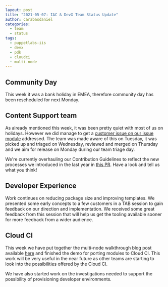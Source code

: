 ```yaml
---
layout: post
title: "2021-05-07: IAC & DevX Team Status Update"
author: carabasdaniel
categories:
  - team
  - status
tags:
  - puppetlabs-iis
  - devx
  - pdk
  - cloudci
  - multi-node
---
```


## Community Day

This week it was a bank holiday in EMEA, therefore community day has been rescheduled for next Monday.

## Content Support team

As already mentioned this week, it was been pretty quiet with most of us on holidays. However we did manage to get a [customer issue on our issue module](https://github.com/puppetlabs/puppetlabs-iis/pull/321) addressed. The team was made aware of this on Tuesday, it was picked up and triaged on Wednesday, reviewed and merged on Thursday and we aim for release on Monday during our team triage day. 

We're currently overhauling our Contribution Guidelines to reflect the new processes we introduced in the last year in [this PR](https://github.com/puppetlabs/iac/pull/242).
Have a look and tell us what you think!

## Developer Experience

Work continues on reducing package size and improving templates. We presented some early concepts to a few customers in a TAB session to gain feedback on our direction and implementation. We received some great feedback from this session that will help us get the tooling available sooner for more feedback from a wider audience.

## Cloud CI

This week we have put together the multi-node walkthrough blog post available [here](https://github.com/puppetlabs/iac/pull/237/files) and finished the demo for porting modules to Cloud CI. This work will be very useful in the near future as other teams are starting to look into the possibilities offered by the Cloud CI.

We have also started work on the investigations needed to support the possibility of provisioning developer environments.


<!-- check https://tickets.puppetlabs.com/secure/RapidBoard.jspa?rapidView=1176&quickFilter=8745 for other tickets closed out this week that should be mentioned here -->

  [Adrian]:             https://github.com/adrianiurca
  [Ben]:                https://github.com/binford2k
  [Ciaran]:             https://github.com/sanfrancrisko
  [Daiana]:             https://github.com/daianamezdrea
  [Danny]:              https://github.com/carabasdaniel
  [DavidArmstrong]:     https://github.com/da-ar
  [DavidSchmitt]:       https://github.com/DavidS
  [DavidSwan]:          https://github.com/david22swan
  [Disha]:              https://github.com/Disha-maker
  [James]:              https://github.com/jpogran
  [Lore]:               https://github.com/lionce
  [Michael]:            https://github.com/michaeltlombardi
  [Paula]:              https://github.com/pmcmaw
  [Sheena]:             https://github.com/sheenaajay
  [Supported Modules]:  https://puppetlabs.github.io/iac/modules/
  [Tools]:              https://puppetlabs.github.io/iac/tools/
